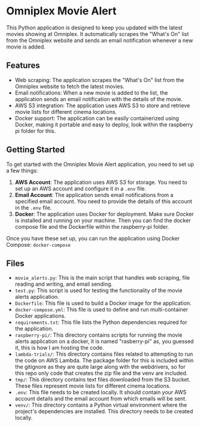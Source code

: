 # Omniplex Movie Alert

This Python application is designed to keep you updated with the latest movies showing at Omniplex. It automatically scrapes the "What's On" list from the Omniplex website and sends an email notification whenever a new movie is added.

## Features

- Web scraping: The application scrapes the "What's On" list from the Omniplex website to fetch the latest movies.
- Email notifications: When a new movie is added to the list, the application sends an email notification with the details of the movie.
- AWS S3 integration: The application uses AWS S3 to store and retrieve movie lists for different cinema locations.
- Docker support: The application can be easily containerized using Docker, making it portable and easy to deploy, look within the raspberry pi folder for this.

## Getting Started

To get started with the Omniplex Movie Alert application, you need to set up a few things:

1. **AWS Account**: The application uses AWS S3 for storage. You need to set up an AWS account and configure it in a `.env` file.
2. **Email Account**: The application sends email notifications from a specified email account. You need to provide the details of this account in the `.env` file.
3. **Docker**: The application uses Docker for deployment. Make sure Docker is installed and running on your machine. Then you can find the docker compose file and the Dockerfile within the raspberry-pi folder.

Once you have these set up, you can run the application using Docker Compose: `docker-compose`

## Files

- `movie_alerts.py`: This is the main script that handles web scraping, file reading and writing, and email sending.
- `test.py`: This script is used for testing the functionality of the movie alerts application.
- `Dockerfile`: This file is used to build a Docker image for the application.
- `docker-compose.yml`: This file is used to define and run multi-container Docker applications.
- `requirements.txt`: This file lists the Python dependencies required for the application.
- `raspberry-pi/`: This directory contains scripts for running the movie alerts application on a docker, it is named "rasberry-pi" as, you guessed it, this is how I am hosting the code.
- `lambda-trials/`: This directory contains files related to attempting to run the code on AWS Lambda. The package folder for this is included within the gitignore as they are quite large along with the webdrivers, so for this repo only code that creates the zip file and the venv are included.
- `tmp/`: This directory contains text files downloaded from the S3 bucket. These files represent movie lists for different cinema locations.
- `.env`: This file needs to be created locally. It should contain your AWS account details and the email account from which emails will be sent.
- `venv/`: This directory contains a Python virtual environment where the project's dependencies are installed. This directory needs to be created locally.